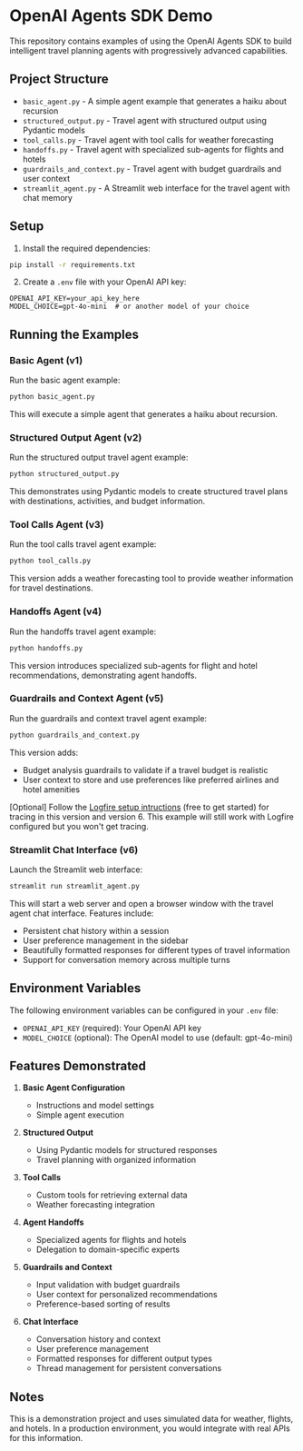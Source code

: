 # OpenAI Agents SDK Demo

This repository contains examples of using the OpenAI Agents SDK to build intelligent travel planning agents with progressively advanced capabilities.

## Project Structure

- `basic_agent.py` - A simple agent example that generates a haiku about recursion
- `structured_output.py` - Travel agent with structured output using Pydantic models
- `tool_calls.py` - Travel agent with tool calls for weather forecasting
- `handoffs.py` - Travel agent with specialized sub-agents for flights and hotels
- `guardrails_and_context.py` - Travel agent with budget guardrails and user context
- `streamlit_agent.py` - A Streamlit web interface for the travel agent with chat memory

## Setup

1. Install the required dependencies:

```bash
pip install -r requirements.txt
```

2. Create a `.env` file with your OpenAI API key:

```
OPENAI_API_KEY=your_api_key_here
MODEL_CHOICE=gpt-4o-mini  # or another model of your choice
```

## Running the Examples

### Basic Agent (v1)

Run the basic agent example:

```bash
python basic_agent.py
```

This will execute a simple agent that generates a haiku about recursion.

### Structured Output Agent (v2)

Run the structured output travel agent example:

```bash
python structured_output.py
```

This demonstrates using Pydantic models to create structured travel plans with destinations, activities, and budget information.

### Tool Calls Agent (v3)

Run the tool calls travel agent example:

```bash
python tool_calls.py
```

This version adds a weather forecasting tool to provide weather information for travel destinations.

### Handoffs Agent (v4)

Run the handoffs travel agent example:

```bash
python handoffs.py
```

This version introduces specialized sub-agents for flight and hotel recommendations, demonstrating agent handoffs.

### Guardrails and Context Agent (v5)

Run the guardrails and context travel agent example:

```bash
python guardrails_and_context.py
```

This version adds:
- Budget analysis guardrails to validate if a travel budget is realistic
- User context to store and use preferences like preferred airlines and hotel amenities

[Optional] Follow the [Logfire setup intructions](https://logfire.pydantic.dev/docs/#logfire) (free to get started) for tracing in this version and version 6. This example will still work with Logfire configured but you won't get tracing.

### Streamlit Chat Interface (v6)

Launch the Streamlit web interface:

```bash
streamlit run streamlit_agent.py
```

This will start a web server and open a browser window with the travel agent chat interface. Features include:

- Persistent chat history within a session
- User preference management in the sidebar
- Beautifully formatted responses for different types of travel information
- Support for conversation memory across multiple turns

## Environment Variables

The following environment variables can be configured in your `.env` file:

- `OPENAI_API_KEY` (required): Your OpenAI API key
- `MODEL_CHOICE` (optional): The OpenAI model to use (default: gpt-4o-mini)

## Features Demonstrated

1. **Basic Agent Configuration**
   - Instructions and model settings
   - Simple agent execution

2. **Structured Output**
   - Using Pydantic models for structured responses
   - Travel planning with organized information

3. **Tool Calls**
   - Custom tools for retrieving external data
   - Weather forecasting integration

4. **Agent Handoffs**
   - Specialized agents for flights and hotels
   - Delegation to domain-specific experts

5. **Guardrails and Context**
   - Input validation with budget guardrails
   - User context for personalized recommendations
   - Preference-based sorting of results

6. **Chat Interface**
   - Conversation history and context
   - User preference management
   - Formatted responses for different output types
   - Thread management for persistent conversations

## Notes

This is a demonstration project and uses simulated data for weather, flights, and hotels. In a production environment, you would integrate with real APIs for this information.
